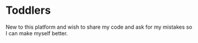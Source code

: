 # Toddlers
New to this platform and wish to share my code and ask for my mistakes so I can make myself better.

